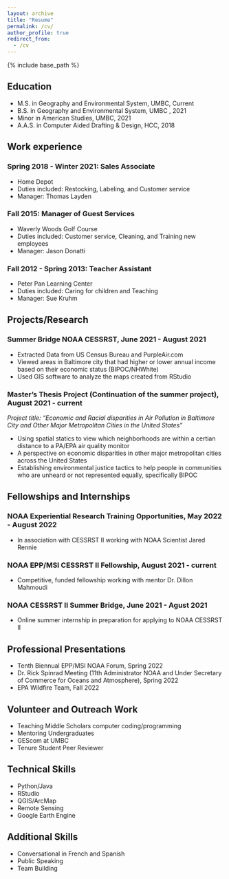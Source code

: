 ```yaml
---
layout: archive
title: "Resume"
permalink: /cv/
author_profile: true
redirect_from:
  - /cv
---
```


{% include base_path %}

## Education

 *  M.S. in Geography and Environmental System, UMBC, Current
 *  B.S. in Geography and Environmental System, UMBC , 2021
 *  Minor in American Studies, UMBC, 2021
 *  A.A.S. in Computer Aided Drafting & Design, HCC, 2018

## Work experience

### Spring 2018 - Winter 2021: Sales Associate
  * Home Depot
  * Duties included: Restocking, Labeling, and Customer service
  * Manager: Thomas Layden

### Fall 2015: Manager of Guest Services
  * Waverly Woods Golf Course 
  * Duties included: Customer service, Cleaning, and Training new employees
  * Manager: Jason Donatti

### Fall 2012 - Spring 2013: Teacher Assistant
  * Peter Pan Learning Center
  * Duties included: Caring for children and Teaching
  * Manager: Sue Kruhm

## Projects/Research

### Summer Bridge NOAA CESSRST, June 2021 - August 2021
  * Extracted Data from US Census Bureau and PurpleAir.com
  * Viewed areas in Baltimore city that had higher or lower annual income based on their economic status (BIPOC/NHWhite)
  * Used GIS software to analyze the maps created from RStudio
  
### Master’s Thesis Project (Continuation of the summer project), August 2021 - current

   *Project title: “Economic and Racial disparities in Air Pollution in Baltimore City and Other Major Metropolitan Cities in the United States”*
   * Using spatial statics to view which neighborhoods are within a certian distance to a PA/EPA air quality monitor
   * A perspective on economic disparities in other major metropolitan cities across the United States
   * Establishing environmental justice tactics to help people in communities  who are unheard or not represented equally, specifically BIPOC

## Fellowships and Internships

### NOAA Experiential Research Training Opportunities, May 2022 - August 2022
   * In association with CESSRST II working with NOAA Scientist Jared Rennie
  
### NOAA EPP/MSI CESSRST II Fellowship, August 2021 - current
   * Competitive, funded fellowship working with mentor Dr. Dillon Mahmoudi
  
### NOAA CESSRST II  Summer Bridge, June 2021 - Agust 2021
   * Online summer internship in preparation for applying to NOAA CESSRST II
  
## Professional Presentations
 
  * Tenth Biennual EPP/MSI NOAA Forum, Spring 2022
  * Dr. Rick Spinrad Meeting (11th Administrator NOAA and Under Secretary of Commerce for Oceans and Atmosphere), Spring 2022
  * EPA Wildfire Team, Fall 2022

## Volunteer and Outreach Work
 
 * Teaching Middle Scholars computer coding/programming
 * Mentoring Undergraduates
 * GEScom at UMBC
 * Tenure Student Peer Reviewer
 
## Technical Skills

* Python/Java
* RStudio
* QGIS/ArcMap
* Remote Sensing
* Google Earth Engine

## Additional Skills

* Conversational in French and Spanish
* Public Speaking
* Team Building
